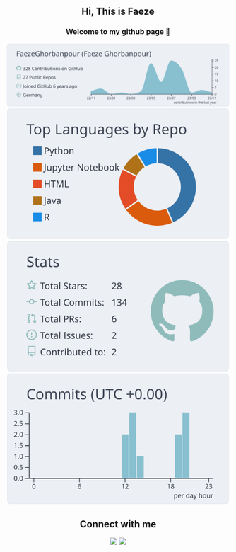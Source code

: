 <h2 align="center"> Hi, This is Faeze <br/></h2> 
<h3 align="center">Welcome to my github page 👋</h3>

<div align="center">

[![Summary card](https://raw.githubusercontent.com/FaezeGhorbanpour/FaezeGhorbanpour/master/profile-summary-card-output/nord_bright/0-profile-details.svg)]()
[![1 repos per language](https://raw.githubusercontent.com/FaezeGhorbanpour/FaezeGhorbanpour/master/profile-summary-card-output/nord_bright/1-repos-per-language.svg)]()
[![Stats](https://raw.githubusercontent.com/FaezeGhorbanpour/FaezeGhorbanpour/master/profile-summary-card-output/nord_bright/3-stats.svg)]() [![Productive time SVG](https://raw.githubusercontent.com/FaezeGhorbanpour/FaezeGhorbanpour/master/profile-summary-card-output/nord_bright/4-productive-time.svg)]()

</div>

<h2 align='center'>Connect with me</h2>
<div align="center">

[<img src="https://img.shields.io/badge/linkedin-%230077B5.svg?&style=for-the-badge&logo=linkedin&logoColor=white" />](https://www.linkedin.com/in/faeze-ghorbanpour/) [<img src = "https://img.shields.io/badge/twitter-%2320A1F1.svg?&style=for-the-badge&logo=twitter&logoColor=white">](https://twitter.com/FaezeGhorbanpor) 

</div>
